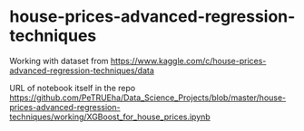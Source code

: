 # house-prices-advanced-regression-techniques
Working with dataset from https://www.kaggle.com/c/house-prices-advanced-regression-techniques/data

URL of notebook itself in the repo https://github.com/PeTRUEha/Data_Science_Projects/blob/master/house-prices-advanced-regression-techniques/working/XGBoost_for_house_prices.ipynb

